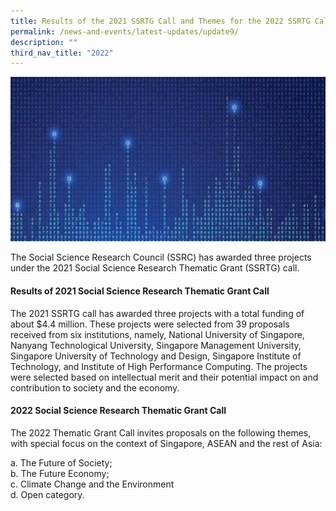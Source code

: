 ```yaml
---
title: Results of the 2021 SSRTG Call and Themes for the 2022 SSRTG Call
permalink: /news-and-events/latest-updates/update9/
description: ""
third_nav_title: "2022"
---
```

![](/images/updates5.jpg)

The Social Science Research Council (SSRC) has awarded three projects under the 2021 Social Science Research Thematic Grant (SSRTG) call.

#### **Results of 2021 Social Science Research Thematic Grant Call**
The 2021 SSRTG call has awarded three projects with a total funding of about $4.4 million. These projects were selected from 39 proposals received from six institutions, namely, National University of Singapore, Nanyang Technological University, Singapore Management University, Singapore University of Technology and Design, Singapore Institute of Technology, and Institute of High Performance Computing. The projects were selected based on intellectual merit and their potential impact on and contribution to society and the economy.

#### **2022 Social Science Research Thematic Grant Call**

The 2022 Thematic Grant Call invites proposals on the following themes, with special focus on the context of Singapore, ASEAN and the rest of Asia:

 a\. The Future of Society;<br>
 b\. The Future Economy;<br>
 c\. Climate Change and the Environment<br>
 d\. Open category.